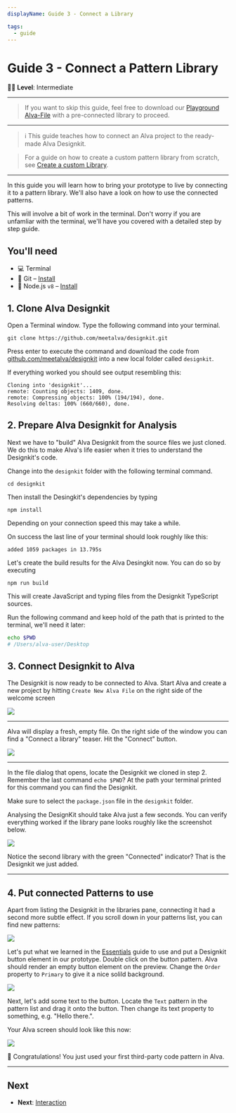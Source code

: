```yaml
---
displayName: Guide 3 - Connect a Library

tags:
  - guide
---
```


#  Guide 3 - Connect a Pattern Library

:woman_student: **Level**: Intermediate

---

> If you want to skip this guide, feel free to download our [Playground Alva-File](http://media.meetalva.io/file/Website.alva) with a pre-connected library to proceed.

---

> :information_source: This guide teaches how to connect an Alva project to the ready-made Alva Designkit. 

> For a guide on how to create a custom pattern library from scratch, see [Create a custom Library](./doc/docs/guides/create-library?guides-enabled=true).

---

In this guide you will learn how to bring your prototype to live by connecting it to a pattern library. We'll also have a look on how to use the connected patterns.

This will involve a bit of work in the terminal. Don't worry if you are unfamliar with the terminal, we'll have you covered with a detailed step by step guide.

## You'll need

* :computer: Terminal
* :evergreen_tree: Git – [Install](https://git-scm.com/)
* :turtle: Node.js `v8` – [Install](https://nodejs.org/en/)


## 1. Clone Alva Designkit

Open a Terminal window. Type the following command into your terminal.

```
git clone https://github.com/meetalva/designkit.git
```

Press enter to execute the command and download the code from [github.com/meetalva/designkit](https://github.com/meetalva/designkit) into a new local folder called `designkit`.

If everything worked you should see output resembling this:

```
Cloning into 'designkit'...
remote: Counting objects: 1409, done.
remote: Compressing objects: 100% (194/194), done.
Resolving deltas: 100% (660/660), done.
```

## 2. Prepare Alva Designkit for Analysis

Next we have to "build" Alva Designkit from the source files we just cloned. 
We do this to make Alva's life easier when it tries to understand the Designkit's code.

Change into the `designkit` folder with the following terminal command.

```
cd designkit
```

Then install the Desingkit's dependencies by typing

```
npm install
```

Depending on your connection speed this may take a while.

On success the last line of your terminal should look roughly like this:

```
added 1059 packages in 13.795s
```

Let's create the build results for the Alva Desingkit now. You can do so by executing

```
npm run build
```

This will create JavaScript and typing files from the Designkit TypeScript sources.

Run the following command and keep hold of the path that is printed to the terminal, we'll need it later:

```sh
echo $PWD
# /Users/alva-user/Desktop
```

## 3. Connect Designkit to Alva 

The Designkit is now ready to be connected to Alva. Start Alva and create a new project by hitting `Create New Alva File` on the right side of the welcome screen

![](https://media.meetalva.io//splash.svg)

---

Alva will display a fresh, empty file. On the right side of the window you can find a "Connect a library" teaser. Hit the "Connect" button.

![](https://media.meetalva.io/connect-teaser.svg)

---

In the file dialog that opens, locate the Designkit we cloned in step 2. Remember the last command `echo $PWD`? At the path your terminal printed for this command you can find the Designkit.

Make sure to select the `package.json` file in the `designkit` folder. 

Analysing the DesignKit should take Alva just a few seconds. 
You can verify everything worked if the library pane looks roughly like the screenshot below. 

![](https://media.meetalva.io/libraries.svg)

Notice the second library with the green "Connected" indicator? That is the Designkit we just added.

---

## 4. Put connected Patterns to use

Apart from listing the Designkit in the libraries pane, connecting it had a second more subtle effect. 
If you scroll down in your patterns list, you can find new patterns:

![](https://media.meetalva.io/pattern-list.png)

Let's put what we learned in the [Essentials](./doc/docs/guides/essentials?guides-enabled=true) guide to use and 
put a Designkit button element in our prototype. Double click on the button pattern. Alva should render an empty button element on the preview. Change the `Order` property to `Primary` to give it a nice solild background.

![](https://media.meetalva.io/empty-button.png)

Next, let's add some text to the button. Locate the `Text` pattern in the pattern list and drag it onto the
button. Then change its text property to something, e.g. "Hello there.". 

Your Alva screen should look like this now:

![](https://media.meetalva.io/text-button.png)

:tada: Congratulations! You just used your first third-party code pattern in Alva. 

---

## Next

* **Next**: [Interaction](./doc/docs/guides/interaction?guides-enabled=true)
